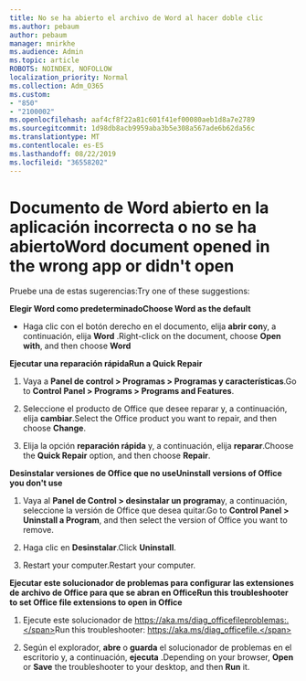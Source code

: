 ```yaml
---
title: No se ha abierto el archivo de Word al hacer doble clic
ms.author: pebaum
author: pebaum
manager: mnirkhe
ms.audience: Admin
ms.topic: article
ROBOTS: NOINDEX, NOFOLLOW
localization_priority: Normal
ms.collection: Adm_O365
ms.custom:
- "850"
- "2100002"
ms.openlocfilehash: aaf4cf8f22a81c601f41ef00080aeb1d8a7e2789
ms.sourcegitcommit: 1d98db8acb9959aba3b5e308a567ade6b62da56c
ms.translationtype: MT
ms.contentlocale: es-ES
ms.lasthandoff: 08/22/2019
ms.locfileid: "36558202"
---
```

# <a name="word-document-opened-in-the-wrong-app-or-didnt-open"></a><span data-ttu-id="5e424-102">Documento de Word abierto en la aplicación incorrecta o no se ha abierto</span><span class="sxs-lookup"><span data-stu-id="5e424-102">Word document opened in the wrong app or didn't open</span></span>

<span data-ttu-id="5e424-103">Pruebe una de estas sugerencias:</span><span class="sxs-lookup"><span data-stu-id="5e424-103">Try one of these suggestions:</span></span>

<span data-ttu-id="5e424-104">**Elegir Word como predeterminado**</span><span class="sxs-lookup"><span data-stu-id="5e424-104">**Choose Word as the default**</span></span>

- <span data-ttu-id="5e424-105">Haga clic con el botón derecho en el documento, elija **abrir con**y, a continuación, elija **Word** .</span><span class="sxs-lookup"><span data-stu-id="5e424-105">Right-click on the document, choose **Open with**, and then choose **Word**</span></span>

<span data-ttu-id="5e424-106">**Ejecutar una reparación rápida**</span><span class="sxs-lookup"><span data-stu-id="5e424-106">**Run a Quick Repair**</span></span>

1. <span data-ttu-id="5e424-107">Vaya a **Panel de control > Programas > Programas y características**.</span><span class="sxs-lookup"><span data-stu-id="5e424-107">Go to **Control Panel > Programs > Programs and Features**.</span></span>

2. <span data-ttu-id="5e424-108">Seleccione el producto de Office que desee reparar y, a continuación, elija **cambiar**.</span><span class="sxs-lookup"><span data-stu-id="5e424-108">Select the Office product you want to repair, and then choose **Change**.</span></span>

3. <span data-ttu-id="5e424-109">Elija la opción **reparación rápida** y, a continuación, elija **reparar**.</span><span class="sxs-lookup"><span data-stu-id="5e424-109">Choose the **Quick Repair** option, and then choose **Repair**.</span></span>

<span data-ttu-id="5e424-110">**Desinstalar versiones de Office que no use**</span><span class="sxs-lookup"><span data-stu-id="5e424-110">**Uninstall versions of Office you don't use**</span></span>

1. <span data-ttu-id="5e424-111">Vaya al **Panel de Control > desinstalar un programa**y, a continuación, seleccione la versión de Office que desea quitar.</span><span class="sxs-lookup"><span data-stu-id="5e424-111">Go to **Control Panel > Uninstall a Program**, and then select the version of Office you want to remove.</span></span>

2. <span data-ttu-id="5e424-112">Haga clic en **Desinstalar**.</span><span class="sxs-lookup"><span data-stu-id="5e424-112">Click **Uninstall**.</span></span>

3. <span data-ttu-id="5e424-113">Restart your computer.</span><span class="sxs-lookup"><span data-stu-id="5e424-113">Restart your computer.</span></span>

<span data-ttu-id="5e424-114">**Ejecutar este solucionador de problemas para configurar las extensiones de archivo de Office para que se abran en Office**</span><span class="sxs-lookup"><span data-stu-id="5e424-114">**Run this troubleshooter to set Office file extensions to open in Office**</span></span>

1. <span data-ttu-id="5e424-115">Ejecute este solucionador de https://aka.ms/diag_officefileproblemas:.</span><span class="sxs-lookup"><span data-stu-id="5e424-115">Run this troubleshooter: https://aka.ms/diag_officefile.</span></span>

2. <span data-ttu-id="5e424-116">Según el explorador, **abre** o **guarda** el solucionador de problemas en el escritorio y, a continuación, **ejecuta** .</span><span class="sxs-lookup"><span data-stu-id="5e424-116">Depending on your browser, **Open** or **Save** the troubleshooter to your desktop, and then **Run** it.</span></span>
